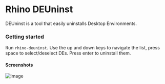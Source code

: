 # Rhino DEUninst

DEUninst is a tool that easily uninstalls Desktop Environments.

### Getting started
Run `rhino-deuninst`. Use the up and down keys to navigate the list, press space to select/deselect DEs. Press enter to uninstall them.

#### Screenshots
![image](https://user-images.githubusercontent.com/58742515/168484231-fd343b0e-a98c-494d-af0c-0971c5e02d19.png)
